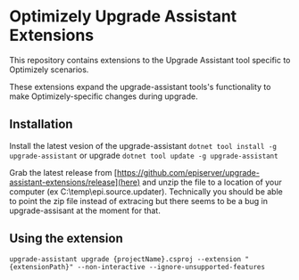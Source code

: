 # Optimizely Upgrade Assistant Extensions

This repository contains extensions to the Upgrade Assistant tool specific to Optimizely scenarios.

These extensions expand the upgrade-assistant tools's functionality to make Optimizely-specific changes during upgrade.

## Installation

Install the latest vesion of the upgrade-assistant `dotnet tool install -g upgrade-assistant` or upgrade `dotnet tool update -g upgrade-assistant`


Grab the latest release from [https://github.com/episerver/upgrade-assistant-extensions/release](here) and unzip the file to a location of your computer (ex C:\temp\epi.source.updater).  Technically you should be able to point the zip file instead of extracing but there seems to be a bug in upgrade-assisant at the moment for that.

## Using the extension

```
upgrade-assistant upgrade {projectName}.csproj --extension "{extensionPath}" --non-interactive --ignore-unsupported-features
```

